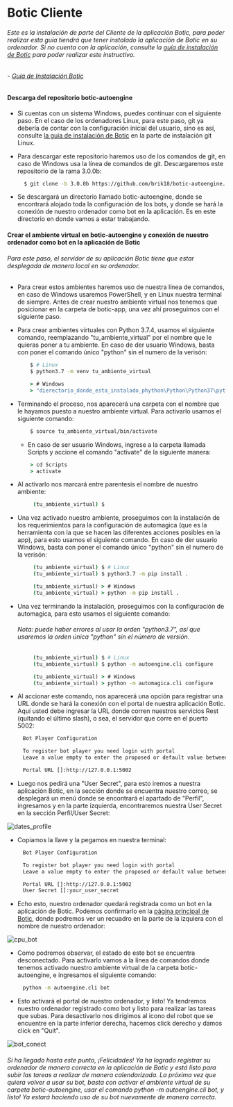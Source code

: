 # Botic Cliente

###### Este es la instalación de parte del Cliente de la aplicación Botic, para poder realizar esta guía tiendrá que tener instalado la aplicación de Botic en su ordenador. Si no cuenta con la aplicación, consulte la [guía de instalación de Botic](https://github.com/Luisgc98/Boticenv1/blob/main/README.md) para poder realizar este instructivo.
   ###### - [Guía de Instalación Botic](https://github.com/Luisgc98/Boticenv1/blob/main/README.md)


#### <h4>Descarga del repositorio botic-autoengine</h4>

   - Si cuentas con un sistema Windows, puedes continuar con el siguiente paso. En el caso de los ordenadores Linux, para este paso, git ya debería de contar con la configuración inicial del usuario, sino es así, consulte [la guía de instalación de Botic](https://github.com/Luisgc98/Boticenv1#instalaci%C3%B3n-git-en-linux) en la parte de instalación git Linux.

   - Para descargar este repositorio haremos uso de los comandos de git, en caso de Windows usa la línea de comandos de git. Descargaremos este repositorio de la rama 3.0.0b:
      
      ```bash
        $ git clone -b 3.0.0b https://github.com/brik18/botic-autoengine.git
      ```
   - Se descargará un directorio llamado botic-autoengine, donde se encontrará alojado toda la configuración de los bots, y donde se hará la conexión de nuestro ordenador como bot en la aplicación. Es en este directorio en donde vamos a estar trabajando.
   
#### <h4>Crear el ambiente virtual en botic-autoengine y conexión de nuestro ordenador como bot en la aplicación de Botic</h4>
   ###### Para este paso, el servidor de su aplicación Botic tiene que estar desplegada de manera local en su ordenador.
       
   - Para crear estos ambientes haremos uso de nuestra línea de comandos, en caso de Windows usaremos PowerShell, y en Linux nuestra terminal de siempre. Antes de crear nuestro ambiente virtual nos tenemos que posicionar en la carpeta de botic-app, una vez ahí proseguimos con el
      siguiente paso.

   - Para crear ambientes virtuales con Python 3.7.4, usamos el siguiente comando, reemplazando "tu_ambiente_virtual" por el nombre
      que le quieras poner a tu ambiente. En caso de der usuario Windows, basta con poner el comando único "python" sin el numero de la verisón:
       ```bash
           $ # Linux
           $ python3.7 -m venv tu_ambiente_virtual
       ```
       ```cmd
           > # Windows
           > "dierectorio_donde_esta_instalado_phython\Python\Python37\python" -m venv Nombre_del_ambiente
       ```
    
   - Terminando el proceso, nos aparecerá una carpeta con el nombre que le hayamos puesto a nuestro ambiente virtual.
      Para activarlo usamos el siguiente comando:
       ```bash
           $ source tu_ambiente_virtual/bin/activate
       ```
       - En caso de ser usuario Windows, ingrese a la carpeta llamada Scripts y accione el comando "activate" de la siguiente manera:
       ```cmd
           > cd Scripts
           > activate
       ```
   
   - Al activarlo nos marcará entre parentesis el nombre de nuestro ambiente:
   
      ```bash
           (tu_ambiente_virtual) $ 
      ```
    
   - Una vez activado nuestro ambiente, proseguimos con la instalación de los requerimientos para la configuración de automagica (que es la herramienta con la que se hacen las diferentes acciones posibles en la app), para esto usamos el siguiente comando. En caso de der usuario Windows, basta con poner el comando único "python" sin el numero de la verisón:
    
      ```bash
           (tu_ambiente_virtual) $ # Linux
           (tu_ambiente_virtual) $ python3.7 -m pip install .
      ```
      ```cmd
           (tu_ambiente_virtual) > # Windows
           (tu_ambiente_virtual) > python -m pip install .
       ```

   - Una vez terminando la instalación, proseguimos con la configuración de automagica, para esto usamos el siguiente comando:
     ###### Nota: puede haber errores al usar la orden "python3.7", así que usaremos la orden única "python" sin el número de versión.

      ```bash
           (tu_ambiente_virtual) $ # Linux
           (tu_ambiente_virtual) $ python -m autoengine.cli configure
      ```
      ```cmd
           (tu_ambiente_virtual) > # Windows
           (tu_ambiente_virtual) > python -m automagica.cli configure
      ```

   - Al accionar este comando, nos aparecerá una opción para registrar una URL donde se hará la conexión con el portal de nuestra aplicación Botic. Aquí usted debe ingresar la URL donde corren nuestros servicios Rest (quitando el último slash), o sea, el servidor que corre en el puerto 5002: 

   ```bash
        Bot Player Configuration

        To register bot player you need login with portal
        Leave a value empty to enter the proposed or default value between [brackets].

        Portal URL []:http://127.0.0.1:5002
   ```

   - Luego nos pedirá una "User Secret", para esto iremos a nuestra aplicación Botic, en la sección donde se encuentra nuestro correo, se desplegará un menú donde se encontrará el apartado de "Perfil", ingresamos y en la parte izquierda, encontraremos nuestra User Secret en la sección Perfil/User Secret: 

   ![dates_profile](https://lh3.googleusercontent.com/-W9R0KBc098Y/X7IKSVdm-_I/AAAAAAAAFXg/4ewK2qOHr7Mrbuczu5UlhAspKPTyD_OfwCK8BGAsYHg/s0/Captura%2Bde%2Bpantalla%2Bde%2B2020-11-15%2B23-12-23.png)

   - Copiamos la llave y la pegamos en nuestra terminal:

   ```bash
        Bot Player Configuration

        To register bot player you need login with portal
        Leave a value empty to enter the proposed or default value between [brackets].

        Portal URL []:http://127.0.0.1:5002
        User Secret []:your_user_secret
   ```

   - Echo esto, nuestro ordenador quedará registrada como un bot en la aplicación de Botic. Podemos confirmarlo en la [página principal de Botic](http://127.0.0.1:5000/index), donde podremos ver un recuadro en la parte de la izquiera con el nombre de nuestro ordenador: 

   ![cpu_bot](https://lh3.googleusercontent.com/-oLppsa0ipVc/X7INTdalvUI/AAAAAAAAFYQ/Fi7S_HknHmwwzON5QOE0veNstJhQWwA6wCK8BGAsYHg/s0/Captura%2Bde%2Bpantalla%2Bde%2B2020-11-15%2B23-25-22.png)

   - Como podremos observar, el estado de este bot se encuentra desconectado. Para activarlo vamos a la línea de comandos donde tenemos activado nuestro ambiente virtual de la carpeta botic-autoengine, e ingresamos el siguiente comando:

   ```bash
        python -m autoengine.cli bot
   ```

   - Esto activará el portal de nuestro ordenador, y listo! Ya tendremos nuestro ordenador registrado como bot y listo para realizar las tareas que subas. Para desactivarlo nos dirigimos al icono del robot que se encuentre en la parte inferior derecha, hacemos click derecho y damos click en "Quit".
   
   ![bot_conect](https://lh3.googleusercontent.com/-p2Ih3F_NvqQ/X7ITD3weKrI/AAAAAAAAFYs/lBSP6XzRfAI3ypywFWL_6Yr6CSddZtVrgCK8BGAsYHg/s0/Captura%2Bde%2Bpantalla%2Bde%2B2020-11-15%2B23-49-13.png)




###### Si ha llegado hasta este punto, ¡Felicidades! Ya ha logrado registrar su ordenador de manera correcta en la aplicación de Botic y está listo para subir las tareas a realizar de manera calendarizada. La próxima vez que quiera volver a usar su bot, basta con activar el ambiente virtual de su carpeta botic-autoengine, usar el comando python -m autoengine.cli bot, y listo! Ya estará haciendo uso de su bot nuevamente de manera correcta.

